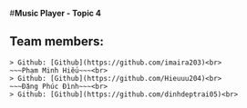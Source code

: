 #**Music Player - Topic 4**
## Team members:
~~~Trần Kim Cương~~~<br>
> Github: [Github](https://github.com/imaira203)<br>
~~~Phạm Minh Hiếu~~~<br>
> Github: [Github](https://github.com/Hieuuu204)<br>
~~~Đặng Phúc Đình~~~<br>
> Github: [Github](https://github.com/dinhdeptrai05)<br>
